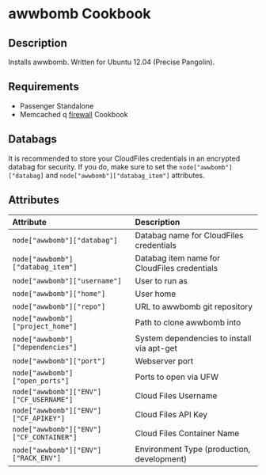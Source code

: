 # awwbomb Cookbook

## Description
Installs awwbomb. Written for Ubuntu 12.04 (Precise Pangolin).

## Requirements
* Passenger Standalone
* Memcached
q [firewall](https"//github.com/opscode-cookbooks/firewall) Cookbook

## Databags
It is recommended to store your CloudFiles credentials in an encrypted
databag for security. If you do, make sure to set the `node["awwbomb"]["databag]`
and `node["awwbomb"]["databag_item"]` attributes.

## Attributes
| Attribute | Description |
|:-------------|:----------------|
| `node["awwbomb"]["databag"]` | Databag name for CloudFiles credentials |
| `node["awwbomb"]["databag_item"]` | Databag item name for CloudFiles credentials |
| `node["awwbomb"]["username"]` | User to run as |
| `node["awwbomb"]["home"]` | User home |
| `node["awwbomb"]["repo"]` | URL to awwbomb git repository |
| `node["awwbomb"]["project_home"]` | Path to clone awwbomb into |
| `node["awwbomb"]["dependencies"]` | System dependencies to install via apt-get |
| `node["awwbomb"]["port"]` | Webserver port |
| `node["awwbomb"]["open_ports"]` | Ports to open via UFW |
| `node["awwbomb"]["ENV"]["CF_USERNAME"]` | Cloud Files Username |
| `node["awwbomb"]["ENV"]["CF_APIKEY"]` | Cloud Files API Key |
| `node["awwbomb"]["ENV"]["CF_CONTAINER"]` | Cloud Files Container Name |
| `node["awwbomb"]["ENV"]["RACK_ENV"]` | Environment Type (production, development) |

